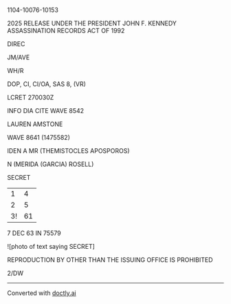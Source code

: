 1104-10076-10153

2025 RELEASE UNDER THE PRESIDENT JOHN F. KENNEDY ASSASSINATION RECORDS ACT OF 1992

DIREC

JM/AVE

WH/R

DOP, CI, CI/OA, SAS 8, (VR)

LCRET 270030Z

INFO DIA CITE WAVE 8542

LAUREN AMSTONE

WAVE 8641 (1475582)

IDEN A MR (THEMISTOCLES APOSPOROS)

N (MERIDA (GARCIA) ROSELL)

SECRET

|     |     |
| --- | --- |
| 1   | 4   |
| 2   | 5   |
| 3!  | 61  |

7 DEC 63 IN 75579

![photo of text saying SECRET]

REPRODUCTION BY OTHER THAN THE ISSUING OFFICE IS PROHIBITED

2/DW


---
Converted with [doctly.ai](https://doctly.ai)